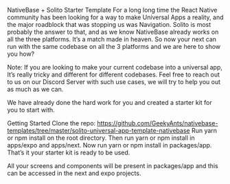 NativeBase + Solito Starter Template
For a long long time the React Native community has been looking for a way to make Universal Apps a reality, and the major roadblock that was stopping us was Navigation. Solito is most probably the answer to that, and as we know NativeBase already works on all the three platforms. It’s a match made in heaven. So now your next can run with the same codebase on all the 3 platforms and we are here to show you how?

Note: If you are looking to make your current codebase into a universal app, It’s really tricky and different for different codebases. Feel free to reach out to us on our Discord Server with such use cases, we will try to help you out as much as we can.

We have already done the hard work for you and created a starter kit for you to start with.

Getting Started
Clone the repo: https://github.com/GeekyAnts/nativebase-templates/tree/master/solito-universal-app-template-nativebase
Run yarn or npm install on the root directory.
Then run yarn or npm install in apps/expo and apps/next.
Now run yarn or npm install in packages/app.
That’s it your starter kit is ready to be used.

All your screens and components will be present in packages/app and this can be accessed in the next and expo projects.
